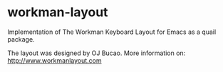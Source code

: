 # workman-layout

Implementation of The Workman Keyboard Layout for Emacs as a quail package.

The layout was designed by OJ Bucao. More information on: http://www.workmanlayout.com
